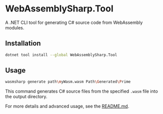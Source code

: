 # WebAssemblySharp.Tool

A .NET CLI tool for generating C# source code from WebAssembly modules.

## Installation

```bash
dotnet tool install --global WebAssemblySharp.Tool
```

## Usage

```bash
wasmsharp generate path\myWasm.wasm Path\Generated\Prime
```

This command generates C# source files from the specified `.wasm` file into the output directory.

For more details and advanced usage, see the [README.md](https://github.com/WebAssemblySharp/WebAssemblySharp/).
